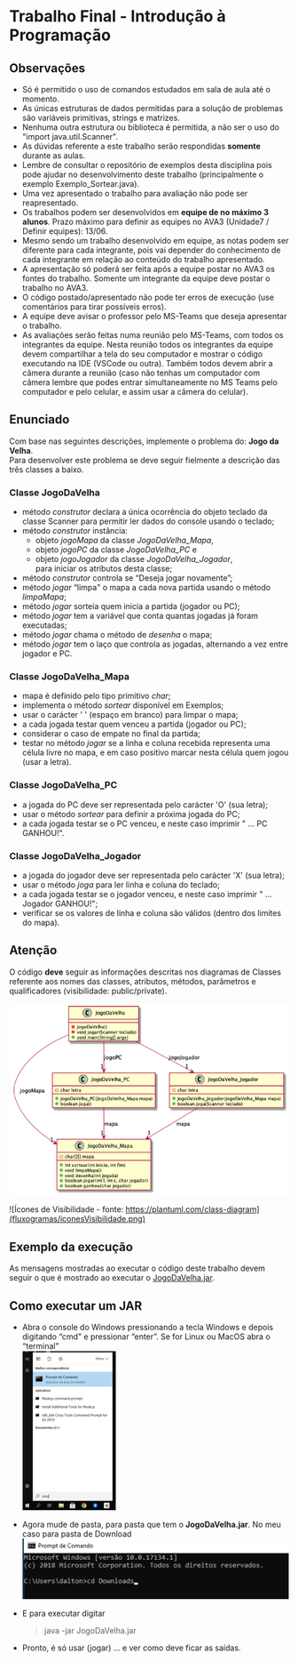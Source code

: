 # Trabalho Final - Introdução à Programação

## Observações

- Só é permitido o uso de comandos estudados em sala de aula até o momento.
- As únicas estruturas de dados permitidas para a solução de problemas são variáveis primitivas, strings e matrizes.
- Nenhuma outra estrutura ou biblioteca é permitida, a não ser o uso do "import java.util.Scanner".
- As dúvidas referente a este trabalho serão respondidas **somente** durante as aulas.
- Lembre de consultar o repositório de exemplos desta disciplina pois pode ajudar no desenvolvimento deste trabalho (principalmente o exemplo Exemplo_Sortear.java).
- Uma vez apresentado o trabalho para avaliação não pode ser reapresentado.
- Os trabalhos podem ser desenvolvidos em **equipe de no máximo 3 alunos**. Prazo máximo para definir as equipes no AVA3 (Unidade7 / Definir equipes): 13/06.
- Mesmo sendo um trabalho desenvolvido em equipe, as notas podem ser diferente para cada integrante, pois vai depender do conhecimento de cada integrante em relação ao conteúdo do trabalho apresentado.
- A apresentação só poderá ser feita após a equipe postar no AVA3 os fontes do trabalho. Somente um integrante da equipe deve postar o trabalho no AVA3.
- O código postado/apresentado não pode ter erros de execução (use comentários para tirar possíveis erros).
- A equipe deve avisar o professor pelo MS-Teams que deseja apresentar o trabalho.
- As avaliações serão feitas numa reunião pelo MS-Teams, com todos os integrantes da equipe. Nesta reunião todos os integrantes da equipe devem compartilhar a tela do seu computador e mostrar o código executando na IDE (VSCode ou outra). Também todos devem abrir a câmera durante a reunião (caso não tenhas um computador com câmera lembre que podes entrar simultaneamente no MS Teams pelo computador e pelo celular, e assim usar a câmera do celular).

## Enunciado

Com base nas seguintes descrições, implemente o problema do: **Jogo da Velha**.  
Para desenvolver este problema se deve seguir fielmente a descrição das três classes a baixo.

### Classe JogoDaVelha

- método *construtor* declara a única ocorrência do objeto teclado da classe Scanner para permitir ler dados do console usando o teclado;
- método *construtor* instância:
  - objeto *jogoMapa* da classe *JogoDaVelha_Mapa*,
  - objeto *jogoPC* da classe *JogoDaVelha_PC* e
  - objeto *jogoJogador* da classe *JogoDaVelha_Jogador*,  
  para iniciar os atributos desta classe;
- método *construtor* controla se “Deseja jogar novamente”;
- método *jogar* “limpa" o mapa a cada nova partida usando o método *limpaMapa*;
- método *jogar* sorteia quem inicia a partida (jogador ou PC);
- método *jogar* tem a variável que conta quantas jogadas já foram executadas;
- método *jogar* chama o método de *desenha* o mapa;
- método *jogar* tem o laço que controla as jogadas, alternando a vez entre jogador e PC.

### Classe JogoDaVelha_Mapa

- mapa é definido pelo tipo primitivo *char*;
- implementa o método *sortear* disponível em Exemplos;
- usar o carácter ' ' (espaço em branco) para limpar o mapa;
- a cada jogada testar quem venceu a partida (jogador ou PC);
- considerar o caso de empate no final da partida;
- testar no método *jogar* se a linha e coluna recebida representa uma célula livre no mapa, e em caso positivo marcar nesta célula quem jogou (usar a letra).

### Classe JogoDaVelha_PC

- a jogada do PC deve ser representada pelo carácter 'O' (sua letra);
- usar o método *sortear* para definir a próxima jogada do PC;
- a cada jogada testar se o PC venceu, e neste caso imprimir " ... PC GANHOU!".

### Classe JogoDaVelha_Jogador

- a jogada do jogador deve ser representada pelo carácter 'X' (sua letra);
- usar o método *joga* para ler linha e coluna do teclado;
- a cada jogada testar se o jogador venceu, e neste caso imprimir " ... Jogador GANHOU!";
- verificar se os valores de linha e coluna são válidos (dentro dos limites do mapa).

## Atenção

O código **deve** seguir as informações descritas nos diagramas de Classes referente aos nomes das classes, atributos, métodos, parâmetros e qualificadores (visibilidade: public/private).

![Diagrama de Classes](fluxogramas/JogoDaVelha.png)

![Ícones de Visibilidade - fonte: https://plantuml.com/class-diagram](fluxogramas/iconesVisibilidade.png)

## Exemplo da execução

As mensagens mostradas ao executar o código deste trabalho devem seguir o que é mostrado ao executar o [JogoDaVelha.jar](JogoDaVelha.jar).

## Como executar um JAR

- Abra o console do Windows pressionando a tecla Windows e depois digitando “cmd" e pressionar “enter”. Se for Linux ou MacOS abra o “terminal"  
![cmd Windows](cmdWindows.png)
- Agora mude de pasta, para pasta que tem o **JogoDaVelha.jar**. No meu caso para pasta de Download  
![pasta download](pastaDownload.png)
- E para executar digitar

  > java -jar JogoDaVelha.jar

- Pronto, é só usar (jogar) ... e ver como deve ficar as saídas.
  